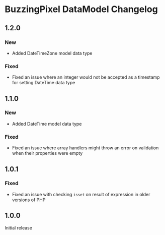 # BuzzingPixel DataModel Changelog

## 1.2.0

### New

- Added DateTimeZone model data type

### Fixed

- Fixed an issue where an integer would not be accepted as a timestamp for setting DateTime data type

## 1.1.0

### New

- Added DateTime model data type

### Fixed

- Fixed an issue where array handlers might throw an error on validation when their properties were empty

## 1.0.1

### Fixed

- Fixed an issue with checking `isset` on result of expression in older versions of PHP

## 1.0.0

Initial release
